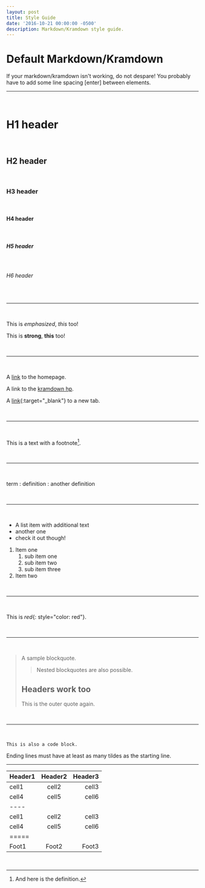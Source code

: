 ```yaml
---
layout: post
title: Style Guide
date: '2016-10-21 00:00:00 -0500'
description: Markdown/Kramdown style guide.
---
```



# Default Markdown/Kramdown

If your markdown/kramdown isn't working, do not despare! You probably have to add some line spacing [enter] between elements.
<hr/>
<br/>

# H1 header

<br/>

## H2 header

<br/>

### H3 header

<br/>

#### H4 header

<br/>

##### H5 header

<br/>

###### H6 header

<br/>
<hr/>
<br/>

This is *emphasized*,
_this_ too!


This is **strong**,
__this__ too!

<br/>
<hr/>
<br/>

A [link](http://kramdown.gettalong.org "hp")
to the homepage.

A link to the [kramdown hp].

[kramdown hp]: http://kramdown.gettalong.org "hp"

A [link](http://kramdown.gettalong.org){:target="_blank"} to a new tab.


<br/>
<hr/>
<br/>

This is a text with a
footnote[^1].

[^1]: And here is the definition.

<br/>
<hr/>
<br/>

term
: definition
: another definition

<br/>
<hr/>
<br/>

* A list item with additional text
* another one
* check it out though!

1. Item one
   1. sub item one
   2. sub item two
   3. sub item three
2. Item two

<br/>
<hr/>
<br/>

This is *red*{: style="color: red"}.

<br/>
<hr/>
<br/>

> A sample blockquote.
>
> >Nested blockquotes are
> >also possible.
>
> ## Headers work too
> This is the outer quote again.

<br/>
<hr/>
<br/>

~~~~~~
This is also a code block.
~~~~~~
Ending lines must have at least as
many tildes as the starting line.

___

| Header1 | Header2 | Header3 |
|:--------|:-------:|--------:|
| cell1   | cell2   | cell3   |
| cell4   | cell5   | cell6   |
|----
| cell1   | cell2   | cell3   |
| cell4   | cell5   | cell6   |
|=====
| Foot1   | Foot2   | Foot3

<br/>
